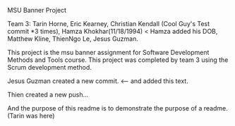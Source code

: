 MSU Banner Project

Team 3:
Tarin Horne,
Eric Kearney,
Christian Kendall (Cool Guy's Test commit *3 times),
Hamza Khokhar(11/18/1994) < Hamza added his DOB,
Matthew Kline,
ThienNgo Le,
Jesus Guzman.

This project is the msu banner assignment for Software Development Methods and Tools course. This project was completed by team 3 using the Scrum development method. 

Jesus Guzman created a new commit. <-- and added this text.

Thien created a new push...

And the purpose of this readme is to demonstrate the purpose of a readme. (Tarin was here)
